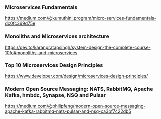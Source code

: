 
### Microservices Fundamentals
https://medium.com/@kumuthini.program/micro-services-fundamentals-dc0fc369d75e

### Monoliths and Microservices architecture
https://dev.to/karanpratapsingh/system-design-the-complete-course-10fo#monoliths-and-microservices

### Top 10 Microservices Design Principles
https://www.developer.com/design/microservices-design-principles/

### Modern Open Source Messaging: NATS, RabbitMQ, Apache Kafka, hmbdc, Synapse, NSQ and Pulsar
https://medium.com/@philipfeng/modern-open-source-messaging-apache-kafka-rabbitmq-nats-pulsar-and-nsq-ca3bf7422db5
